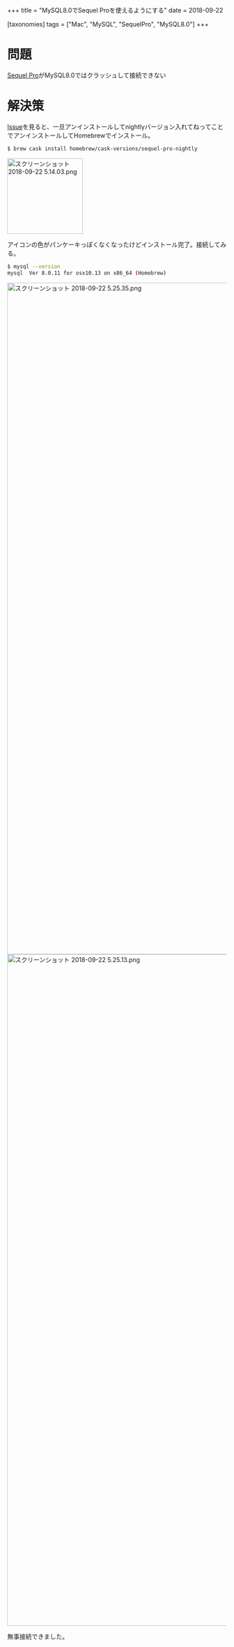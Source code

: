 +++
title = "MySQL8.0でSequel Proを使えるようにする"
date = 2018-09-22

[taxonomies]
tags = ["Mac", "MySQL", "SequelPro", "MySQL8.0"]
+++
# 問題
[Sequel Pro](https://www.sequelpro.com/)がMySQL8.0ではクラッシュして接続できない

<!-- more -->

# 解決策
[Issue](https://github.com/sequelpro/sequelpro/issues/2699)を見ると、一旦アンインストールしてnightlyバージョン入れてねってことでアンインストールしてHomebrewでインストール。

```bash
$ brew cask install homebrew/cask-versions/sequel-pro-nightly
```

<img width="173" alt="スクリーンショット 2018-09-22 5.14.03.png" src="https://qiita-image-store.s3.amazonaws.com/0/211748/d15398ff-90d3-23fe-71f8-a17f2baac014.png">

アイコンの色がパンケーキっぽくなくなったけどインストール完了。接続してみる。

```bash
$ mysql --version
mysql  Ver 8.0.11 for osx10.13 on x86_64 (Homebrew)
```

<img width="1539" alt="スクリーンショット 2018-09-22 5.25.35.png" src="https://qiita-image-store.s3.amazonaws.com/0/211748/7520f12a-8386-51d3-5a8c-2ae6c19f3a1e.png">

<img width="1539" alt="スクリーンショット 2018-09-22 5.25.13.png" src="https://qiita-image-store.s3.amazonaws.com/0/211748/64fd085c-d55f-71ef-a45d-023ae1e99c65.png">

無事接続できました。
